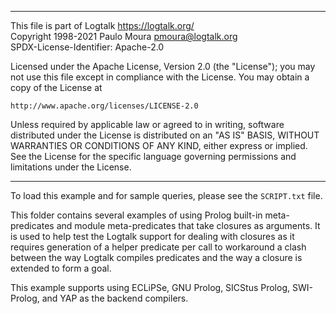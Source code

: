 ________________________________________________________________________

This file is part of Logtalk <https://logtalk.org/>  
Copyright 1998-2021 Paulo Moura <pmoura@logtalk.org>  
SPDX-License-Identifier: Apache-2.0

Licensed under the Apache License, Version 2.0 (the "License");
you may not use this file except in compliance with the License.
You may obtain a copy of the License at

    http://www.apache.org/licenses/LICENSE-2.0

Unless required by applicable law or agreed to in writing, software
distributed under the License is distributed on an "AS IS" BASIS,
WITHOUT WARRANTIES OR CONDITIONS OF ANY KIND, either express or implied.
See the License for the specific language governing permissions and
limitations under the License.
________________________________________________________________________


To load this example and for sample queries, please see the `SCRIPT.txt`
file.

This folder contains several examples of using Prolog built-in meta-predicates
and module meta-predicates that take closures as arguments. It is used to help
test the Logtalk support for dealing with closures as it requires generation of
a helper predicate per call to workaround a clash between the way Logtalk
compiles predicates and the way a closure is extended to form a goal.

This example supports using ECLiPSe, GNU Prolog, SICStus Prolog, SWI-Prolog,
and YAP as the backend compilers.
